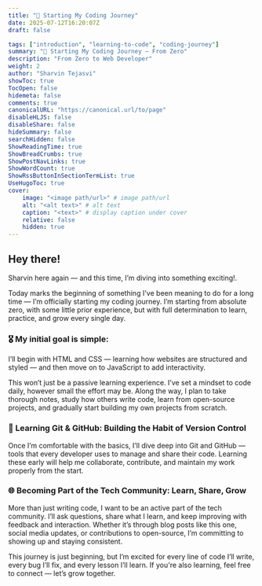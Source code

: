 ```yaml
---
title: "📘 Starting My Coding Journey"
date: 2025-07-12T16:20:07Z
draft: false

tags: ["introduction", "learning-to-code", "coding-journey"]
summary: "📘 Starting My Coding Journey — From Zero"
description: "From Zero to Web Developer"
weight: 2
author: "Sharvin Tejasvi"
showToc: true
TocOpen: false
hidemeta: false
comments: true
canonicalURL: "https://canonical.url/to/page"
disableHLJS: false
disableShare: false
hideSummary: false
searchHidden: false
ShowReadingTime: true
ShowBreadCrumbs: true
ShowPostNavLinks: true
ShowWordCount: true
ShowRssButtonInSectionTermList: true
UseHugoToc: true
cover:
    image: "<image path/url>" # image path/url
    alt: "<alt text>" # alt text
    caption: "<text>" # display caption under cover
    relative: false
    hidden: true
---
```


## Hey there!
 Sharvin here again — and this time, I’m diving into something exciting!.

Today marks the beginning of something I've been meaning to do for a long time — I’m officially starting my coding journey. I’m starting from absolute zero, with some little prior experience, but with full determination to learn, practice, and grow every single day. 

### 🎖 My initial goal is simple:
 I’ll begin with HTML and CSS — learning how websites are structured and styled — and then move on to JavaScript to add interactivity.

 This won’t just be a passive learning experience. I’ve set a mindset to code daily, however small the effort may be. Along the way, I plan to take thorough notes, study how others write code, learn from open-source projects, and gradually start building my own projects from scratch.

### 📁 Learning Git & GitHub: Building the Habit of Version Control
 Once I’m comfortable with the basics, I’ll dive deep into Git and GitHub — tools that every developer uses to manage and share their code. Learning these early will help me collaborate, contribute, and maintain my work properly from the start.

### 🌐 Becoming Part of the Tech Community: Learn, Share, Grow
 More than just writing code, I want to be an active part of the tech community. I’ll ask questions, share what I learn, and keep improving with feedback and interaction. Whether it’s through blog posts like this one, social media updates, or contributions to open-source, I’m committing to showing up and staying consistent.


This journey is just beginning, but I’m excited for every line of code I’ll write, every bug I’ll fix, and every lesson I’ll learn. If you're also learning, feel free to connect — let’s grow together.
